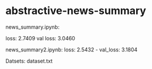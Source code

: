 # abstractive-news-summary
news_summary.ipynb:

loss: 2.7409     val loss: 3.0460 

news_summary2.ipynb:
loss: 2.5432 - val_loss: 3.1804

Datsets: dataset.txt
